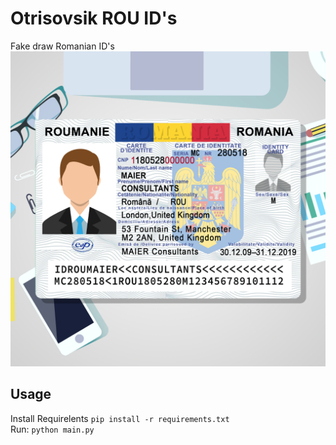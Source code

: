 # Otrisovsik ROU ID's
Fake draw Romanian ID's
![alt text](./src/CI_logo.png)

## Usage
Install Requirelents
``` pip install -r requirements.txt ```
</br> Run:
``` python main.py ```

